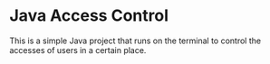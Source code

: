# Java Access Control

This is a simple Java project that runs on the terminal to control the accesses of users in a certain place.
